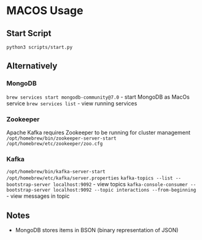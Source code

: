 # MACOS Usage

## Start Script

`python3 scripts/start.py`

## Alternatively

### MongoDB

`brew services start mongodb-community@7.0` - start MongoDB as MacOs service
`brew services list` - view running services

### Zookeeper

Apache Kafka requires Zookeeper to be running for cluster management
`/opt/homebrew/bin/zookeeper-server-start /opt/homebrew/etc/zookeeper/zoo.cfg`

### Kafka

`/opt/homebrew/bin/kafka-server-start /opt/homebrew/etc/kafka/server.properties`
`kafka-topics --list --bootstrap-server localhost:9092` - view topics
`kafka-console-consumer --bootstrap-server localhost:9092 --topic interactions --from-beginning` - view messages in topic

## Notes

- MongoDB stores items in BSON (binary representation of JSON)
